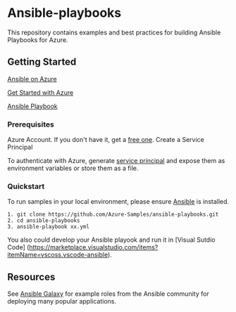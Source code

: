 # Ansible-playbooks

This repository contains examples and best practices for building Ansible Playbooks for Azure. 

## Getting Started

[Ansible on Azure](TBD)

[Get Started with Azure](http://docs.ansible.com/ansible/latest/guide_azure.html)

[Ansible Playbook](http://docs.ansible.com/ansible/latest/playbooks.html)

### Prerequisites

Azure Account. If you don't have it, get a [free one](https://azure.microsoft.com/en-us/free/).
Create a Service Principal

To authenticate with Azure, generate [service principal](https://docs.microsoft.com/en-us/azure/azure-resource-manager/resource-group-create-service-principal-portal) and expose them as environment variables or store them as a file. 

### Quickstart
To run samples in your local environment, please ensure [Ansible](http://docs.ansible.com/ansible/latest/intro_installation.html) is installed. 

    1. git clone https://github.com/Azure-Samples/ansible-playbooks.git
    2. cd ansible-playbooks
    3. ansible-playbook xx.yml

You also could develop your Ansible playook and run it in [Visual Sutdio Code] (https://marketplace.visualstudio.com/items?itemName=vscoss.vscode-ansible).

## Resources

See [Ansible Galaxy](http://galaxy.ansible.com) for example roles from the Ansible community for deploying many popular applications. 
